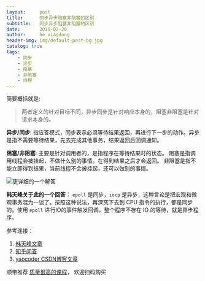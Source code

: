 ```yaml
---
layout:     post
title:      同步异步阻塞非阻塞的区别
subtitle:   同步异步阻塞非阻塞的区别
date:       2019-02-20
author:     he xiaodong
header-img: img/default-post-bg.jpg
catalog: true
tags:
    - 同步
    - 异步
    - 阻塞
    - 非阻塞
    - 线程
---
```


简要概括就是:
> 两者定义的针对目标不同，异步同步是针对响应本身的，阻塞非阻塞是针对请求本身的。

**异步/同步**: 指应答模式，同步表示必须等待结果返回，再进行下一步的动作。异步是指不需要等待结果，先去完成其他事务，结果返回后回调通知。

**阻塞/非阻塞**: 主要是针对调用者的，是指程序在等待结果时的状态。
阻塞是指调用线程会被挂起，不做什么别的事情。在得到结果之后才会返回。
非阻塞是指不能立即得到结果，当前线程不会被挂起，还可以做别的事情。

![更详细的一个解答](https://alpha2016.github.io/img/2019-02-20-io.jpg "版权归知乎作者所有")

**韩天峰关于此的一个回答：** `epoll` 是同步，`iocp` 是异步，这种言论是把宏观和微观事务混为一谈了。按照这种说法，再深究下去到 CPU 指令的执行，都是同步的。使用 `epoll` 进行IO的事件触发回调，整个程序不存在 IO 的等待，就是异步程序。

参考连接：
1. [韩天峰文章](http://rango.swoole.com/archives/381)
2. [知乎问答](https://www.zhihu.com/question/19732473)
3. [yaocoder CSDN博客文章](http://blog.51cto.com/yaocoder/1308899)

顺带推荐 [质量很高的课程](https://hxd.best/2021/04/01/%E6%8E%A8%E8%8D%90%E5%87%A0%E4%B8%AA%E4%B8%8D%E9%94%99%E7%9A%84%E6%95%99%E7%A8%8B-%E6%9E%81%E5%AE%A2%E6%97%B6%E9%97%B4%E4%B8%93%E6%A0%8F/)， 欢迎扫码购买
